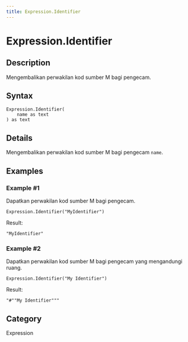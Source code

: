 ```yaml
---
title: Expression.Identifier
---
```


# Expression.Identifier


## Description

Mengembalikan perwakilan kod sumber M bagi pengecam.


## Syntax

```powerquery
Expression.Identifier(
    name as text
) as text
```


## Details

Mengembalikan perwakilan kod sumber M bagi pengecam <code>name</code>.


## Examples

### Example #1 
Dapatkan perwakilan kod sumber M bagi pengecam.
```powerquery
Expression.Identifier("MyIdentifier")
```

Result: 
```powerquery
"MyIdentifier"
```


### Example #2 
Dapatkan perwakilan kod sumber M bagi pengecam yang mengandungi ruang.
```powerquery
Expression.Identifier("My Identifier")
```

Result: 
```powerquery
"#""My Identifier"""
```




## Category
Expression
